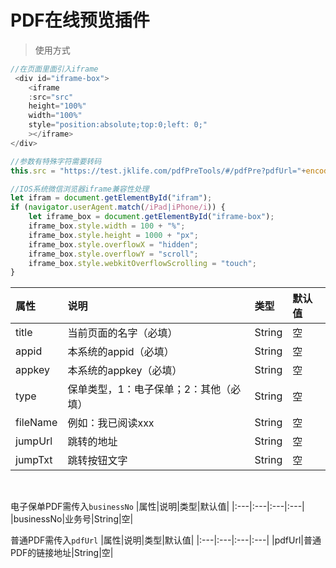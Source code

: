 
PDF在线预览插件
===
>使用方式
```javascript
//在页面里面引入iframe
 <div id="iframe-box">
    <iframe
    :src="src"
    height="100%"
    width="100%"
    style="position:absolute;top:0;left: 0;"
    ></iframe>
</div>

//参数有特殊字符需要转码
this.src = "https://test.jklife.com/pdfPreTools/#/pdfPre?pdfUrl="+encodeURIComponent('http://test.jklife.com:8888/jkdsimage/images/product/img/product_comment/JK10205_YXJSTK.pdf')+"&appid="+encodeURIComponent('WECHAT-APP-SERVER')+"&appkey=DwRaJi6hMN&type=2"

//IOS系统微信浏览器iframe兼容性处理
let ifram = document.getElementById("ifram");
if (navigator.userAgent.match(/iPad|iPhone/i)) {
    let iframe_box = document.getElementById("iframe-box");
    iframe_box.style.width = 100 + "%";
    iframe_box.style.height = 1000 + "px";
    iframe_box.style.overflowX = "hidden";
    iframe_box.style.overflowY = "scroll";
    iframe_box.style.webkitOverflowScrolling = "touch";
}

```
|属性|说明|类型|默认值|
|:---|:---|:---|:---|
|title|当前页面的名字（必填）|String|空|
|appid|本系统的appid（必填）|String|空|
|appkey|本系统的appkey（必填）|String|空|
|type|保单类型，1：电子保单；2：其他（必填）|String|空|
|fileName|例如：我已阅读xxx|String|空|
|jumpUrl|跳转的地址|String|空|
|jumpTxt|跳转按钮文字|String|空|
<br>

电子保单PDF需传入`businessNo`
|属性|说明|类型|默认值|
|:---|:---|:---|:---|
|businessNo|业务号|String|空|
<br>

普通PDF需传入`pdfUrl`
|属性|说明|类型|默认值|
|:---|:---|:---|:---|
|pdfUrl|普通PDF的链接地址|String|空|
<br>


